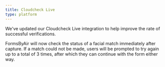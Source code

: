 ```yaml
---
title: Cloudcheck Live
type: platform
---
```


We've updated our Cloudcheck Live integration to help improve the rate of successful verifications.

FormsByAir will now check the status of a facial match immediately after capture. If a match could not be made, users will be prompted to try again up to a total of 3 times, after which they can continue with the form either way.

